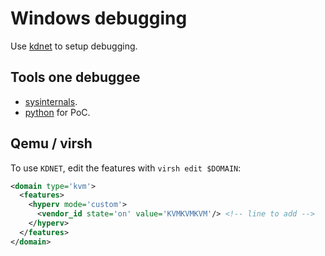 # Windows debugging

Use [kdnet](https://docs.microsoft.com/en-us/windows-hardware/drivers/debugger/setting-up-a-network-debugging-connection-automatically) to setup debugging.

## Tools one debuggee

* [sysinternals](https://docs.microsoft.com/en-us/sysinternals/downloads/sysinternals-suite).
* [python](https://www.python.org/downloads/) for PoC.

## Qemu / virsh

To use `KDNET`, edit the features with `virsh edit $DOMAIN`:
```xml
<domain type='kvm'>
  <features>
    <hyperv mode='custom'>
      <vendor_id state='on' value='KVMKVMKVM'/> <!-- line to add -->
    </hyperv>
  </features>
</domain>
```
